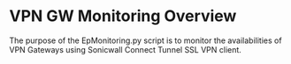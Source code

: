# VPN GW Monitoring Overview

The purpose of the EpMonitoring.py script is to monitor the availabilities of VPN Gateways using Sonicwall Connect Tunnel SSL VPN client.
